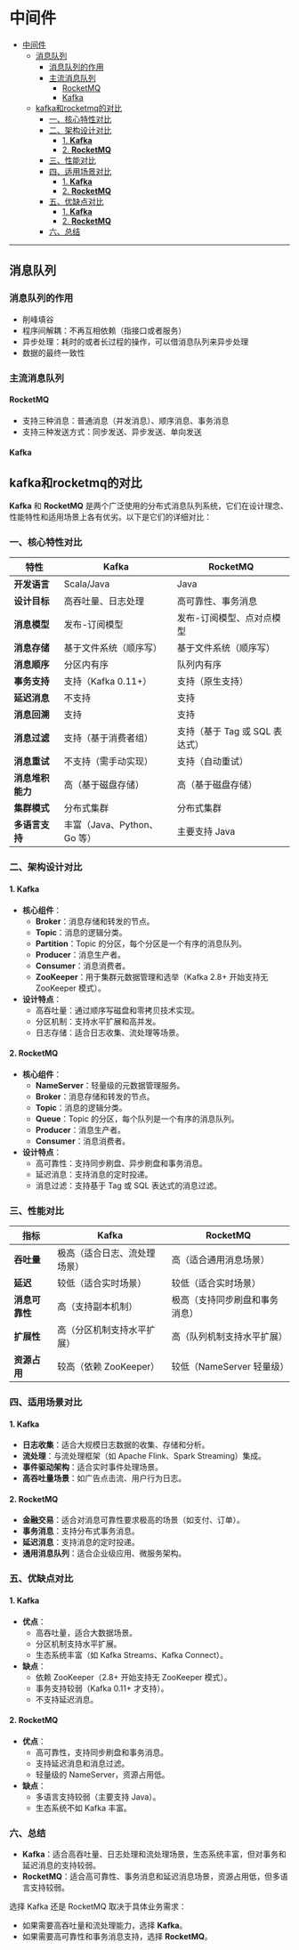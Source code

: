 # 中间件

- [中间件](#中间件)
  - [消息队列](#消息队列)
    - [消息队列的作用](#消息队列的作用)
    - [主流消息队列](#主流消息队列)
      - [RocketMQ](#rocketmq)
      - [Kafka](#kafka)
  - [kafka和rocketmq的对比](#kafka和rocketmq的对比)
    - [一、核心特性对比](#一核心特性对比)
    - [二、架构设计对比](#二架构设计对比)
      - [1. **Kafka**](#1-kafka)
      - [2. **RocketMQ**](#2-rocketmq)
    - [三、性能对比](#三性能对比)
    - [四、适用场景对比](#四适用场景对比)
      - [1. **Kafka**](#1-kafka-1)
      - [2. **RocketMQ**](#2-rocketmq-1)
    - [五、优缺点对比](#五优缺点对比)
      - [1. **Kafka**](#1-kafka-2)
      - [2. **RocketMQ**](#2-rocketmq-2)
    - [六、总结](#六总结)

---

## 消息队列
### 消息队列的作用
- 削峰填谷
- 程序间解耦：不再互相依赖（指接口或者服务）
- 异步处理：耗时的或者长过程的操作，可以借消息队列来异步处理
- 数据的最终一致性
### 主流消息队列
#### RocketMQ
- 支持三种消息：普通消息（并发消息）、顺序消息、事务消息
- 支持三种发送方式：同步发送、异步发送、单向发送
#### Kafka

## kafka和rocketmq的对比
**Kafka** 和 **RocketMQ** 是两个广泛使用的分布式消息队列系统，它们在设计理念、性能特性和适用场景上各有优劣。以下是它们的详细对比：


### 一、核心特性对比
| **特性**               | **Kafka**                              | **RocketMQ**                          |
|------------------------|----------------------------------------|---------------------------------------|
| **开发语言**           | Scala/Java                             | Java                                  |
| **设计目标**           | 高吞吐量、日志处理                     | 高可靠性、事务消息                    |
| **消息模型**           | 发布-订阅模型                          | 发布-订阅模型、点对点模型             |
| **消息存储**           | 基于文件系统（顺序写）                 | 基于文件系统（顺序写）                |
| **消息顺序**           | 分区内有序                             | 队列内有序                            |
| **事务支持**           | 支持（Kafka 0.11+）                    | 支持（原生支持）                      |
| **延迟消息**           | 不支持                                 | 支持                                  |
| **消息回溯**           | 支持                                   | 支持                                  |
| **消息过滤**           | 支持（基于消费者组）                   | 支持（基于 Tag 或 SQL 表达式）         |
| **消息重试**           | 不支持（需手动实现）                   | 支持（自动重试）                      |
| **消息堆积能力**       | 高（基于磁盘存储）                     | 高（基于磁盘存储）                    |
| **集群模式**           | 分布式集群                             | 分布式集群                            |
| **多语言支持**         | 丰富（Java、Python、Go 等）            | 主要支持 Java                         |


### 二、架构设计对比
#### 1. **Kafka**
- **核心组件**：
  - **Broker**：消息存储和转发的节点。
  - **Topic**：消息的逻辑分类。
  - **Partition**：Topic 的分区，每个分区是一个有序的消息队列。
  - **Producer**：消息生产者。
  - **Consumer**：消息消费者。
  - **ZooKeeper**：用于集群元数据管理和选举（Kafka 2.8+ 开始支持无 ZooKeeper 模式）。
- **设计特点**：
  - 高吞吐量：通过顺序写磁盘和零拷贝技术实现。
  - 分区机制：支持水平扩展和高并发。
  - 日志存储：适合日志收集、流处理等场景。

#### 2. **RocketMQ**
- **核心组件**：
  - **NameServer**：轻量级的元数据管理服务。
  - **Broker**：消息存储和转发的节点。
  - **Topic**：消息的逻辑分类。
  - **Queue**：Topic 的分区，每个队列是一个有序的消息队列。
  - **Producer**：消息生产者。
  - **Consumer**：消息消费者。
- **设计特点**：
  - 高可靠性：支持同步刷盘、异步刷盘和事务消息。
  - 延迟消息：支持消息的定时投递。
  - 消息过滤：支持基于 Tag 或 SQL 表达式的消息过滤。


### 三、性能对比
| **指标**               | **Kafka**                              | **RocketMQ**                          |
|------------------------|----------------------------------------|---------------------------------------|
| **吞吐量**             | 极高（适合日志、流处理场景）           | 高（适合通用消息场景）                |
| **延迟**               | 较低（适合实时场景）                   | 较低（适合实时场景）                  |
| **消息可靠性**         | 高（支持副本机制）                     | 极高（支持同步刷盘和事务消息）        |
| **扩展性**             | 高（分区机制支持水平扩展）             | 高（队列机制支持水平扩展）            |
| **资源占用**           | 较高（依赖 ZooKeeper）                 | 较低（NameServer 轻量级）             |


### 四、适用场景对比
#### 1. **Kafka**
- **日志收集**：适合大规模日志数据的收集、存储和分析。
- **流处理**：与流处理框架（如 Apache Flink、Spark Streaming）集成。
- **事件驱动架构**：适合实时事件处理场景。
- **高吞吐量场景**：如广告点击流、用户行为日志。

#### 2. **RocketMQ**
- **金融交易**：适合对消息可靠性要求极高的场景（如支付、订单）。
- **事务消息**：支持分布式事务消息。
- **延迟消息**：支持消息的定时投递。
- **通用消息队列**：适合企业级应用、微服务架构。


### 五、优缺点对比
#### 1. **Kafka**
- **优点**：
  - 高吞吐量，适合大数据场景。
  - 分区机制支持水平扩展。
  - 生态系统丰富（如 Kafka Streams、Kafka Connect）。
- **缺点**：
  - 依赖 ZooKeeper（2.8+ 开始支持无 ZooKeeper 模式）。
  - 事务支持较弱（Kafka 0.11+ 才支持）。
  - 不支持延迟消息。

#### 2. **RocketMQ**
- **优点**：
  - 高可靠性，支持同步刷盘和事务消息。
  - 支持延迟消息和消息过滤。
  - 轻量级的 NameServer，资源占用低。
- **缺点**：
  - 多语言支持较弱（主要支持 Java）。
  - 生态系统不如 Kafka 丰富。


### 六、总结
- **Kafka**：适合高吞吐量、日志处理和流处理场景，生态系统丰富，但对事务和延迟消息的支持较弱。
- **RocketMQ**：适合高可靠性、事务消息和延迟消息场景，资源占用低，但多语言支持较弱。

选择 Kafka 还是 RocketMQ 取决于具体业务需求：
- 如果需要高吞吐量和流处理能力，选择 **Kafka**。
- 如果需要高可靠性和事务消息支持，选择 **RocketMQ**。